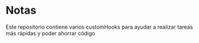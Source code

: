 # Notas

Este repositorio contiene varios customHooks para ayudar a realizar tareas más rápidas y poder ahorrar código